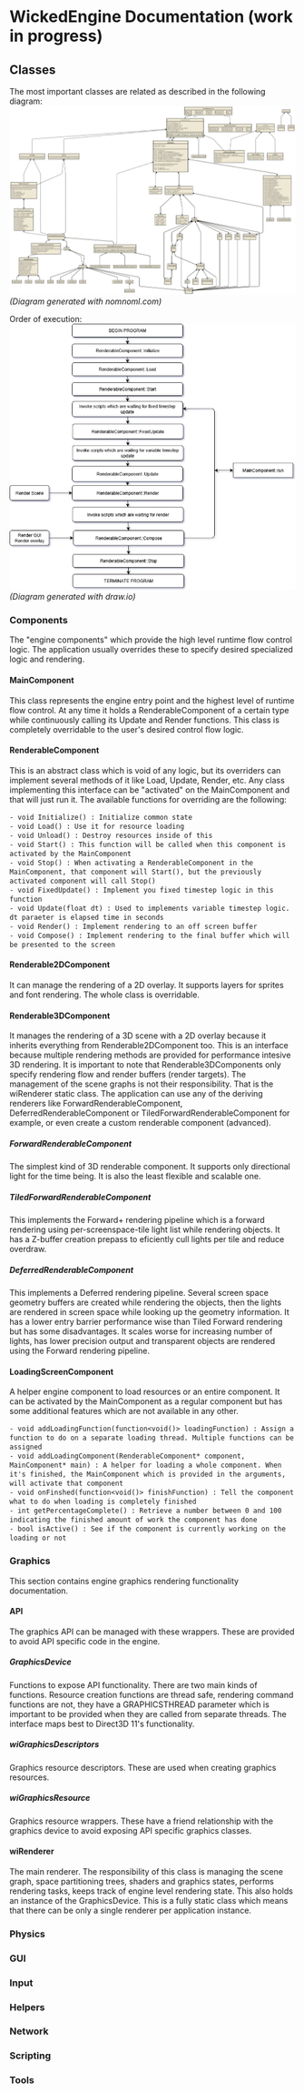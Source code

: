 # WickedEngine Documentation (work in progress)

## Classes
The most important classes are related as described in the following diagram: 
![ClassDiagram](classdiagram.png)
<br><i>(Diagram generated with nomnoml.com)</i>

Order of execution:
![OrderOfExecution](orderofexecution.png)
<br><i>(Diagram generated with draw.io)</i>

### Components
The "engine components" which provide the high level runtime flow control logic. The application usually overrides these to specify desired specialized logic and rendering.

#### MainComponent
This class represents the engine entry point and the highest level of runtime flow control. At any time it holds a RenderableComponent of a certain type while continuously calling its Update and Render functions.
This class is completely overridable to the user's desired control flow logic.

#### RenderableComponent
This is an abstract class which is void of any logic, but its overriders can implement several methods of it like Load, Update, Render, etc. 
Any class implementing this interface can be "activated" on the MainComponent and that will just run it.
The available functions for overriding are the following:

	- void Initialize() : Initialize common state
	- void Load() : Use it for resource loading
	- void Unload() : Destroy resources inside of this
	- void Start() : This function will be called when this component is activated by the MainComponent
	- void Stop() : When activating a RenderableComponent in the MainComponent, that component will Start(), but the previously activated component will call Stop()
	- void FixedUpdate() : Implement you fixed timestep logic in this function
	- void Update(float dt) : Used to implements variable timestep logic. dt paraeter is elapsed time in seconds
	- void Render() : Implement rendering to an off screen buffer
	- void Compose() : Implement rendering to the final buffer which will be presented to the screen

#### Renderable2DComponent
It can manage the rendering of a 2D overlay. It supports layers for sprites and font rendering. The whole class is overridable.

#### Renderable3DComponent
It manages the rendering of a 3D scene with a 2D overlay because it inherits everything from Renderable2DComponent too. This is an interface because multiple rendering methods are provided for performance intesive 3D rendering.
It is important to note that Renderable3DComponents only specify rendering flow and render buffers (render targets). The management of the scene graphs is not their responsibility. That is the wiRenderer static class.
The application can use any of the deriving renderers like ForwardRenderableComponent,  DeferredRenderableComponent or TiledForwardRenderableComponent for example, or even create a custom renderable component (advanced).

##### ForwardRenderableComponent
The simplest kind of 3D renderable component. It supports only directional light for the time being. It is also the least flexible and scalable one.

##### TiledForwardRenderableComponent
This implements the Forward+ rendering pipeline which is a forward rendering using per-screenspace-tile light list while rendering objects. It has a Z-buffer creation prepass to eficiently cull lights per tile and reduce overdraw.

##### DeferredRenderableComponent
This implements a Deferred rendering pipeline. Several screen space geometry buffers are created while rendering the objects, then the lights are rendered in screen space while looking up the geometry information.
It has a lower entry barrier performance wise than Tiled Forward rendering but has some disadvantages. It scales worse for increasing number of lights, has lower precision output and transparent objects are rendered using the 
Forward rendering pipeline.

#### LoadingScreenComponent
A helper engine component to load resources or an entire component. It can be activated by the MainComponent as a regular component but has some additional features which are not available in any other.

	- void addLoadingFunction(function<void()> loadingFunction) : Assign a function to do on a separate loading thread. Multiple functions can be assigned
	- void addLoadingComponent(RenderableComponent* component, MainComponent* main) : A helper for loading a whole component. When it's finished, the MainComponent which is provided in the arguments, will activate that component
	- void onFinshed(function<void()> finishFunction) : Tell the component what to do when loading is completely finished
	- int getPercentageComplete() : Retrieve a number between 0 and 100 indicating the finished amount of work the component has done
	- bool isActive() : See if the component is currently working on the loading or not



### Graphics
This section contains engine graphics rendering functionality documentation.

#### API
The graphics API can be managed with these wrappers. These are provided to avoid API specific code in the engine.

##### GraphicsDevice
Functions to expose API functionality. There are two main kinds of functions. Resource creation functions are thread safe, rendering command functions are not, they have a GRAPHICSTHREAD parameter which is important to be provided when they are called from separate threads.
The interface maps best to Direct3D 11's functionality.

##### wiGraphicsDescriptors
Graphics resource descriptors. These are used when creating graphics resources.

##### wiGraphicsResource
Graphics resource wrappers. These have a friend relationship with the graphics device to avoid exposing API specific graphics classes.


#### wiRenderer
The main renderer. The responsibility of this class is managing the scene graph, space partitioning trees, shaders and graphics states, performs rendering tasks, keeps track of engine level rendering state.
This also holds an instance of the GraphicsDevice.
This is a fully static class which means that there can be only a single renderer per application instance.

### Physics

### GUI

### Input

### Helpers

### Network

### Scripting

### Tools
